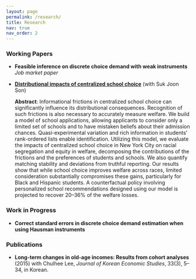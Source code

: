 ```yaml
---
layout: page
permalink: /research/
title: Research
nav: true
nav_order: 2
---
```


### Working Papers

- **Feasible inference on discrete choice demand with weak instruments** _Job market paper_

- **[Distributional impacts of centralized school choice](https://drive.google.com/file/d/1cRRiB7_Sha22Dhx_5wIlQ0Xdj6plVFAe/view)** (with Suk Joon Son)

  **Abstract**: Informational frictions in centralized school choice can significantly influence its distributional consequences. Recognition of such frictions is also necessary to accurately measure welfare. We build a model of school applications, allowing applicants to consider only a limited set of schools and to have mistaken beliefs about their admission chances. Quasi-experimental variation and rich information in students’ rank-ordered lists enable identification. Utilizing this model, we evaluate the impacts of centralized school choice in New York City on racial segregation and equity in welfare, decomposing the contributions of the frictions and the preferences of students and schools. We also quantify matching stability and deviations from truthful reporting. Our results show that while school choice improves welfare across races, limited consideration substantially compromises these gains, particularly for Black and Hispanic students. A counterfactual policy involving personalized school recommendations designed using our model is projected to recover 20–36% of the welfare losses.

### Work in Progress

- **Correct standard errors in discrete choice demand estimation when using Hausman instruments**

### Publications

- **Long-term changes in old-age incomes: Results from cohort analyses** (2015) with Chulhee Lee, _Journal of Korean Economic Studies_, 33(3), 5–34, in Korean.
